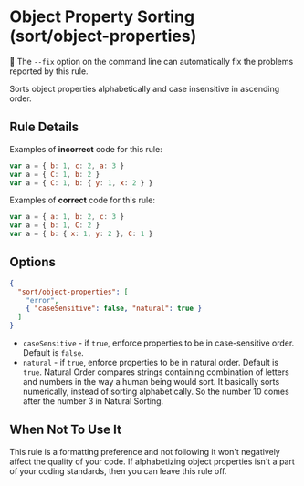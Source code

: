 # Object Property Sorting (sort/object-properties)

🔧 The `--fix` option on the command line can automatically fix the problems
reported by this rule.

Sorts object properties alphabetically and case insensitive in ascending order.

## Rule Details

Examples of **incorrect** code for this rule:

```js
var a = { b: 1, c: 2, a: 3 }
var a = { C: 1, b: 2 }
var a = { C: 1, b: { y: 1, x: 2 } }
```

Examples of **correct** code for this rule:

```js
var a = { a: 1, b: 2, c: 3 }
var a = { b: 1, C: 2 }
var a = { b: { x: 1, y: 2 }, C: 1 }
```

## Options

```json
{
  "sort/object-properties": [
    "error",
    { "caseSensitive": false, "natural": true }
  ]
}
```

- `caseSensitive` - if `true`, enforce properties to be in case-sensitive order.
  Default is `false`.
- `natural` - if `true`, enforce properties to be in natural order. Default is
  `true`. Natural Order compares strings containing combination of letters and
  numbers in the way a human being would sort. It basically sorts numerically,
  instead of sorting alphabetically. So the number 10 comes after the number 3
  in Natural Sorting.

## When Not To Use It

This rule is a formatting preference and not following it won't negatively
affect the quality of your code. If alphabetizing object properties isn't a part
of your coding standards, then you can leave this rule off.
